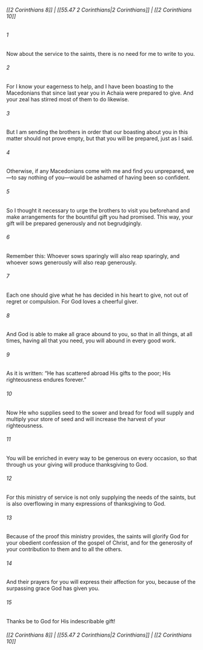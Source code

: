 
###### [[2 Corinthians 8]] | [[55.47 2 Corinthians|2 Corinthians]] | [[2 Corinthians 10]]

###### 1
Now about the service to the saints, there is no need for me to write to you.
###### 2
For I know your eagerness to help, and I have been boasting to the Macedonians that since last year you in Achaia were prepared to give. And your zeal has stirred most of them to do likewise.
###### 3
But I am sending the brothers in order that our boasting about you in this matter should not prove empty, but that you will be prepared, just as I said.
###### 4
Otherwise, if any Macedonians come with me and find you unprepared, we—to say nothing of you—would be ashamed of having been so confident.
###### 5
So I thought it necessary to urge the brothers to visit you beforehand and make arrangements for the bountiful gift you had promised. This way, your gift will be prepared generously and not begrudgingly.
###### 6
Remember this: Whoever sows sparingly will also reap sparingly, and whoever sows generously will also reap generously.
###### 7
Each one should give what he has decided in his heart to give, not out of regret or compulsion. For God loves a cheerful giver.
###### 8
And God is able to make all grace abound to you, so that in all things, at all times, having all that you need, you will abound in every good work.
###### 9
As it is written: “He has scattered abroad His gifts to the poor; His righteousness endures forever.”
###### 10
Now He who supplies seed to the sower and bread for food will supply and multiply your store of seed and will increase the harvest of your righteousness.
###### 11
You will be enriched in every way to be generous on every occasion, so that through us your giving will produce thanksgiving to God.
###### 12
For this ministry of service is not only supplying the needs of the saints, but is also overflowing in many expressions of thanksgiving to God.
###### 13
Because of the proof this ministry provides, the saints will glorify God for your obedient confession of the gospel of Christ, and for the generosity of your contribution to them and to all the others.
###### 14
And their prayers for you will express their affection for you, because of the surpassing grace God has given you.
###### 15
Thanks be to God for His indescribable gift!

###### [[2 Corinthians 8]] | [[55.47 2 Corinthians|2 Corinthians]] | [[2 Corinthians 10]]
